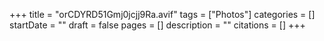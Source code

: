 +++
title = "orCDYRD51Gmj0jcjj9Ra.avif"
tags = ["Photos"]
categories = []
startDate = ""
draft = false
pages = []
description = ""
citations = []
+++
